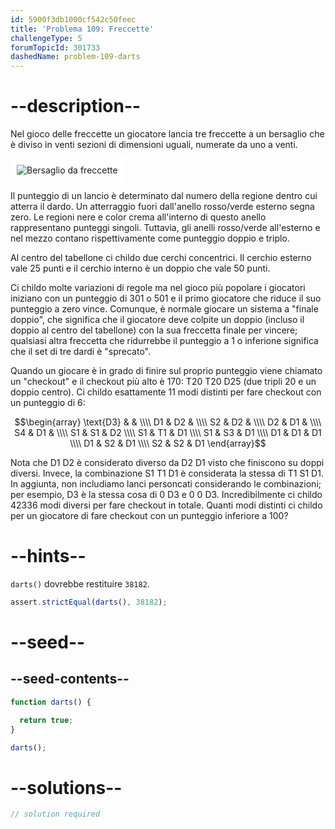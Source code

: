 ```yaml
---
id: 5900f3db1000cf542c50feec
title: 'Problema 109: Freccette'
challengeType: 5
forumTopicId: 301733
dashedName: problem-109-darts
---
```


# --description--

Nel gioco delle freccette un giocatore lancia tre freccette a un bersaglio che è diviso in venti sezioni di dimensioni uguali, numerate da uno a venti.

<img class="img-responsive center-block" alt="Bersaglio da freccette" src="https://cdn.freecodecamp.org/curriculum/project-euler/darts.png" style="background-color: white; padding: 10px;" />

Il punteggio di un lancio è determinato dal numero della regione dentro cui atterra il dardo. Un atterraggio fuori dall'anello rosso/verde esterno segna zero. Le regioni nere e color crema all'interno di questo anello rappresentano punteggi singoli. Tuttavia, gli anelli rosso/verde all'esterno e nel mezzo contano rispettivamente come punteggio doppio e triplo.

Al centro del tabellone ci childo due cerchi concentrici. Il cerchio esterno vale 25 punti e il cerchio interno è un doppio che vale 50 punti.

Ci childo molte variazioni di regole ma nel gioco più popolare i giocatori iniziano con un punteggio di 301 o 501 e il primo giocatore che riduce il suo punteggio a zero vince. Comunque, è normale giocare un sistema a "finale doppio", che significa che il giocatore deve colpite un doppio (incluso il doppio al centro del tabellone) con la sua freccetta finale per vincere; qualsiasi altra freccetta che ridurrebbe il punteggio a 1 o inferione significa che il set di tre dardi è "sprecato".

Quando un giocare è in grado di finire sul proprio punteggio viene chiamato un "checkout" e il checkout più alto è 170: T20 T20 D25 (due tripli 20 e un doppio centro). Ci childo esattamente 11 modi distinti per fare checkout con un punteggio di 6:

$$\begin{array} \text{D3} &    &    \\\\ D1        & D2 &    \\\\ S2        & D2 &    \\\\ D2        & D1 &    \\\\ S4        & D1 &    \\\\ S1        & S1 & D2 \\\\ S1        & T1 & D1 \\\\ S1        & S3 & D1 \\\\ D1        & D1 & D1 \\\\ D1        & S2 & D1 \\\\ S2        & S2 & D1 \end{array}$$

Nota che D1 D2 è considerato diverso da D2 D1 visto che finiscono su doppi diversi. Invece, la combinazione S1 T1 D1 è considerata la stessa di T1 S1 D1. In aggiunta, non includiamo lanci personcati considerando le combinazioni; per esempio, D3 è la stessa cosa di 0 D3 e 0 0 D3. Incredibilmente ci childo 42336 modi diversi per fare checkout in totale. Quanti modi distinti ci childo per un giocatore di fare checkout con un punteggio inferiore a 100?

# --hints--

`darts()` dovrebbe restituire `38182`.

```js
assert.strictEqual(darts(), 38182);
```

# --seed--

## --seed-contents--

```js
function darts() {

  return true;
}

darts();
```

# --solutions--

```js
// solution required
```
